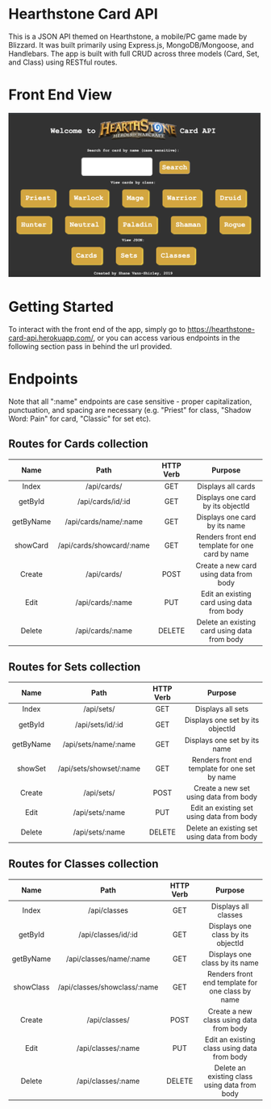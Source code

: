 # Hearthstone Card API

This is a JSON API themed on Hearthstone, a mobile/PC game made by Blizzard. It was built primarily using Express.js, MongoDB/Mongoose, and Handlebars. The app is built with full CRUD across three models (Card, Set, and Class) using RESTful routes.

# Front End View

<img src="https://raw.githubusercontent.com/ashanevs/hearthstone-api/master/views/public/images/deployed-screenshot.png" alt="hearthstone-card-api" width=500>

# Getting Started

To interact with the front end of the app, simply go to https://hearthstone-card-api.herokuapp.com/, or you can access various endpoints in the following section pass in behind the url provided.

# Endpoints

Note that all ":name" endpoints are case sensitive - proper capitalization, punctuation, and spacing are necessary (e.g. "Priest" for class, "Shadow Word: Pain" for card, "Classic" for set etc).

## Routes for Cards collection

|   Name    |           Path            | HTTP Verb |                     Purpose                     |
| :-------: | :-----------------------: | :-------: | :---------------------------------------------: |
|   Index   |        /api/cards/        |    GET    |               Displays all cards                |
|  getById  |     /api/cards/id/:id     |    GET    |        Displays one card by its objectId        |
| getByName |   /api/cards/name/:name   |    GET    |          Displays one card by its name          |
| showCard  | /api/cards/showcard/:name |    GET    | Renders front end template for one card by name |
|  Create   |        /api/cards/        |   POST    |     Create a new card using data from body      |
|   Edit    |     /api/cards/:name      |    PUT    |   Edit an existing card using data from body    |
|  Delete   |     /api/cards/:name      |  DELETE   |  Delete an existing card using data from body   |

## Routes for Sets collection

|   Name    |          Path           | HTTP Verb |                    Purpose                     |
| :-------: | :---------------------: | :-------: | :--------------------------------------------: |
|   Index   |       /api/sets/        |    GET    |               Displays all sets                |
|  getById  |    /api/sets/id/:id     |    GET    |        Displays one set by its objectId        |
| getByName |  /api/sets/name/:name   |    GET    |          Displays one set by its name          |
|  showSet  | /api/sets/showset/:name |    GET    | Renders front end template for one set by name |
|  Create   |       /api/sets/        |   POST    |     Create a new set using data from body      |
|   Edit    |     /api/sets/:name     |    PUT    |   Edit an existing set using data from body    |
|  Delete   |     /api/sets/:name     |  DELETE   |  Delete an existing set using data from body   |

## Routes for Classes collection

|   Name    |             Path             | HTTP Verb |                     Purpose                      |
| :-------: | :--------------------------: | :-------: | :----------------------------------------------: |
|   Index   |         /api/classes         |    GET    |               Displays all classes               |
|  getById  |     /api/classes/id/:id      |    GET    |        Displays one class by its objectId        |
| getByName |   /api/classes/name/:name    |    GET    |          Displays one class by its name          |
| showClass | /api/classes/showclass/:name |    GET    | Renders front end template for one class by name |
|  Create   |        /api/classes/         |   POST    |     Create a new class using data from body      |
|   Edit    |      /api/classes/:name      |    PUT    |   Edit an existing class using data from body    |
|  Delete   |      /api/classes/:name      |  DELETE   |  Delete an existing class using data from body   |
